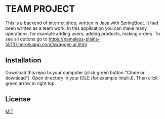 # TEAM PROJECT

This is a backend of internet shop, written in Java with SpringBoot. It had been written as a team work. In this application
you can make many operations, for example adding users, adding products, making orders. To see all options go to 
https://nameless-plains-55137.herokuapp.com/swagger-ui.html

## Installation

Download this repo to your computer (click green button "Clone or download"). Open 
directory in your IDLE (for example IntelliJ).
Then click green arrow in right top.

## License
[MIT](https://choosealicense.com/licenses/mit/)
